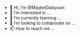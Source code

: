 - 👋 Hi, I’m @MaykelDalayoan
- 👀 I’m interested in ...
- 🌱 I’m currently learning ...
- 💞️ I’m looking to collaborate on ...
- 📫 How to reach me ...

<!---
MaykelDalayoan/MaykelDalayoan is a ✨ special ✨ repository because its `README.md` (this file) appears on your GitHub profile.
You can click the Preview link to take a look at your changes.
--->
